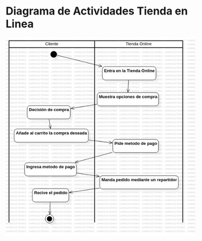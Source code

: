# Diagrama de Actividades Tienda en Linea

<img src="https://github.com/GermanOjeda/Tarea-ETS/blob/main/Diagramas%20de%20Actividades/Tienda%20en%20Linea/img/Tienda%20en%20line.png?raw=true">